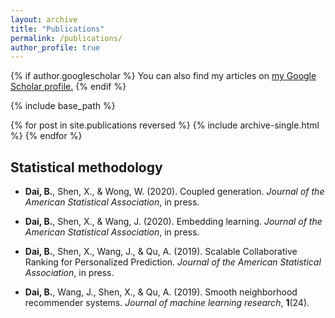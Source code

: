 ```yaml
---
layout: archive
title: "Publications"
permalink: /publications/
author_profile: true
---
```


{% if author.googlescholar %}
  You can also find my articles on <u><a href="{{author.googlescholar}}">my Google Scholar profile</a>.</u>
{% endif %}

{% include base_path %}

{% for post in site.publications reversed %}
  {% include archive-single.html %}
{% endfor %}


## Statistical methodology

- **Dai, B.**, Shen, X., & Wong, W. (2020). Coupled generation. *Journal of the American Statistical Association*, in press.

- **Dai, B.**, Shen, X., & Wang, J. (2020). Embedding learning. *Journal of the American Statistical Association*, in press.

- **Dai, B.**, Shen, X., Wang, J., & Qu, A. (2019). Scalable Collaborative Ranking for Personalized Prediction. *Journal of the American Statistical Association*, in press.

- **Dai, B.**, Wang, J., Shen, X., & Qu, A. (2019). Smooth neighborhood recommender systems. *Journal of machine learning research*, **1**(24).

<!-- <sup>*</sup> Equal authorship statement -->